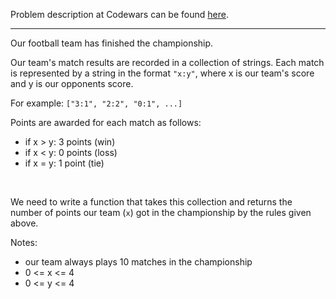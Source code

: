 Problem description at Codewars can be found
[here](https://www.codewars.com/kata/5bb904724c47249b10000131/train/python).

-------------

Our football team has finished the championship.
<br>

Our team's match results are recorded in a collection of strings. Each match is represented by a
string in the format `"x:y"`, where x is our team's score and y is our opponents score.
<br>

For example: `["3:1", "2:2", "0:1", ...]`
<br>

Points are awarded for each match as follows:

- if x > y: 3 points (win)
- if x < y: 0 points (loss)
- if x = y: 1 point (tie)
<br>

We need to write a function that takes this collection and returns the number of points our team
(`x`) got in the championship by the rules given above.
<br>

Notes:

- our team always plays 10 matches in the championship
- 0 <= x <= 4
- 0 <= y <= 4

